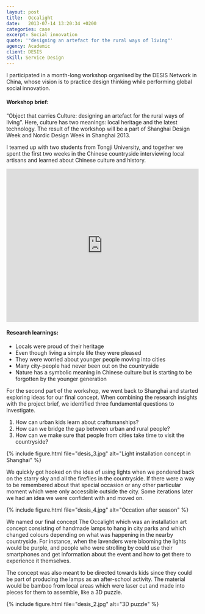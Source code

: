 ```yaml
---
layout: post
title:  Occalight
date:   2013-07-14 13:20:34 +0200
categories: case
excerpt: Social innovation
quote: '"designing an artefact for the rural ways of living"'
agency: Academic
client: DESIS
skill: Service Design
---
```

I participated in a month-long workshop organised by the DESIS Network in China, whose vision is to practice design thinking while performing global social innovation.

#### Workshop brief:
“Object that carries Culture: designing an artefact for the rural ways of living”.  Here, culture has two meanings: local heritage and the latest technology. The result of the workshop will be a part of Shanghai Design Week and Nordic Design Week in Shanghai 2013.

I teamed up with two students from Tongji University, and together we spent the first two weeks in the Chinese countryside interviewing local artisans and learned about Chinese culture and history.

<iframe width="100%" height="400px" src="https://www.youtube.com/embed/3Lvo9G86dKs?rel=0" frameborder="0" allow="autoplay; encrypted-media" allowfullscreen></iframe>

#### Research learnings:
* Locals were proud of their heritage
* Even though living a simple life they were pleased
* They were worried about younger people moving into cities
* Many city-people had never been out on the countryside
* Nature has a symbolic meaning in Chinese culture but is starting to be forgotten by the younger generation

For the second part of the workshop, we went back to Shanghai and started exploring ideas for our final concept. When combining the research insights with the project brief, we identified three fundamental questions to investigate.
1. How can urban kids learn about craftsmanships?
2. How can we bridge the gap between urban and rural people?
3. How can we make sure that people from cities take time to visit the countryside?

{% include figure.html file="desis_3.jpg" alt="Light installation concept in Shanghai" %}

We quickly got hooked on the idea of using lights when we pondered back on the starry sky and all the fireflies in the countryside. If there were a way to be remembered about that special occasion or any other particular moment which were only accessible outside the city. Some iterations later we had an idea we were confident with and moved on.

{% include figure.html file="desis_4.jpg" alt="Occation after season" %}

We named our final concept The Occalight which was an installation art concept consisting of handmade lamps to hang in city parks and which changed colours depending on what was happening in the nearby countryside. For instance, when the lavenders were blooming the lights would be purple, and people who were strolling by could use their smartphones and get information about the event and how to get there to experience it themselves.

The concept was also meant to be directed towards kids since they could be part of producing the lamps as an after-school activity. The material would be bamboo from local areas which were laser cut and made into pieces for them to assemble,  like a 3D puzzle.

{% include figure.html file="desis_2.jpg" alt="3D puzzle" %}
